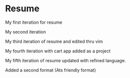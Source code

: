 # Resume
My first iteration for resume

My second iteration

My third iteration of resume and edited thru vim

My fourth iteration with cart app added as a project

My fifth iteration of resume updated with refined language.

Added a second format (Ats friendly format) 
